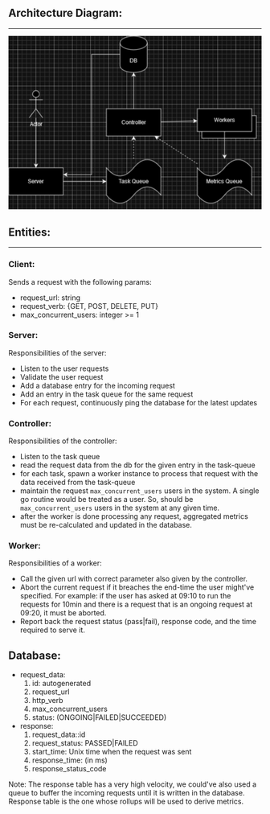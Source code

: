 ## Architecture Diagram:
---
![Architecture Diagram](https://github.com/xi4169-rbhatnagar/load-tester/blob/master/load-tester-architecture.png)

## Entities:
---

### Client:
Sends a request with the following params:  
  * request_url: string
  * request_verb: {GET, POST, DELETE, PUT}
  * max_concurrent_users: integer >= 1

### Server:
Responsibilities of the server:
  * Listen to the user requests
  * Validate the user request
  * Add a database entry for the incoming request
  * Add an entry in the task queue for the same request
  * For each request, continuously ping the database for the latest updates


### Controller:
Responsibilities of the controller:
  * Listen to the task queue
  * read the request data from the db for the given entry in the task-queue
  * for each task, spawn a worker instance to process that request with the data received from the task-queue
  * maintain the request `max_concurrent_users` users in the system. A single go routine would be treated as a user. So, should be `max_concurrent_users` users in the system at any given time.
  * after the worker is done processing any request, aggregated metrics must be re-calculated and updated in the database.

### Worker:
Responsibilities of a worker:
  * Call the given url with correct parameter also given by the controller.
  * Abort the current request if it breaches the end-time the user might've specified. For example: if the user has asked at 09:10 to run the requests for 10min and there is a request that is an ongoing request at 09:20, it must be aborted.
  * Report back the request status (pass|fail), response code, and the time required to serve it.


## Database:
- request_data:
    1. id: autogenerated
    2. request_url
    3. http_verb
    4. max_concurrent_users
    5. status: (ONGOING|FAILED|SUCCEEDED)
- response:
    1. request_data::id
    2. request_status: PASSED|FAILED
    3. start_time: Unix time when the request was sent  
    4. response_time: (in ms)
    5. response_status_code

Note: The response table has a very high velocity, we could've also used a queue to buffer the incoming requests until it is written in the database.  
Response table is the one whose rollups will be used to derive metrics.